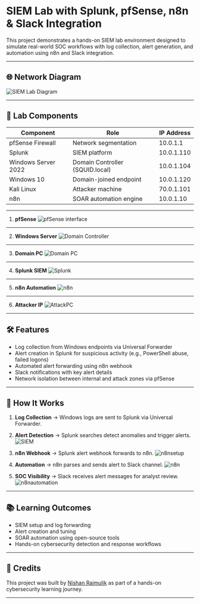 # SIEM Lab with Splunk, pfSense, n8n & Slack Integration

This project demonstrates a hands-on SIEM lab environment designed to simulate real-world SOC workflows with log collection, alert generation, and automation using n8n and Slack integration.

---

## 🌐 Network Diagram

![SIEM Lab Diagram](screenshots/SIEM%20Automation%20LAB.jpeg)

---

## 🔧 Lab Components

| Component            | Role                           | IP Address     |
|--------------------- |------------------------------- |----------------|
| pfSense Firewall     | Network segmentation           | 10.0.1.1       |
| Splunk               | SIEM platform                  | 10.0.1.110     |
| Windows Server 2022  | Domain Controller (SQUID.local)| 10.0.1.104     |
| Windows 10           | Domain-joined endpoint         | 10.0.1.120     |
| Kali Linux           | Attacker machine               | 70.0.1.101     |
| n8n                  | SOAR automation engine         | 10.0.1.10      |

---

1. **pfSense**
![pfSense interface](screenshots/pfSense.png)

---

2. **Windows Server**
![Domain Controller](screenshots/Windows%20Server.png)

---

3. **Domain PC**
![Domain PC](screenshots/windows10ip.png)

---

4. **Splunk SIEM**
![Splunk](screenshots/Splunkip.png)

---

5. **n8n Automation**
![n8n](screenshots/n8nip.png)

---

6. **Attacker IP**
![AttackPC](screenshots/kaliip.png)

---

## 🛠️ Features

- Log collection from Windows endpoints via Universal Forwarder
- Alert creation in Splunk for suspicious activity (e.g., PowerShell abuse, failed logons)
- Automated alert forwarding using n8n webhook
- Slack notifications with key alert details
- Network isolation between internal and attack zones via pfSense

---

## 🚀 How It Works

1. **Log Collection** → Windows logs are sent to Splunk via Universal Forwarder.
  
2. **Alert Detection** → Splunk searches detect anomalies and trigger alerts.
![SIEM](screenshots/splunksiem.png)

3. **n8n Webhook** → Splunk alert webhook forwards to n8n.
![n8nsetup](screenshots/n8nwebhooksetup.png)

4. **Automation** → n8n parses and sends alert to Slack channel.
![n8n](screenshots/splunkton8n.png)

5. **SOC Visibility** → Slack receives alert messages for analyst review.
![n8nautomation](screenshots/n8ntoslack.png)

---

## 📚 Learning Outcomes

- SIEM setup and log forwarding
- Alert creation and tuning
- SOAR automation using open-source tools
- Hands-on cybersecurity detection and response workflows

---

## 📌 Credits

This project was built by [Nishan Rajmulik](https://www.linkedin.com/in/nishanrajmulik) as part of a hands-on cybersecurity learning journey.

---
